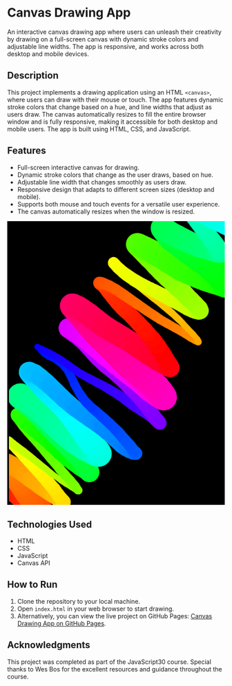 # Canvas Drawing App

An interactive canvas drawing app where users can unleash their creativity by drawing on a full-screen canvas with dynamic stroke colors and adjustable line widths. The app is responsive, and works across both desktop and mobile devices.

## Description

This project implements a drawing application using an HTML `<canvas>`, where users can draw with their mouse or touch. The app features dynamic stroke colors that change based on a hue, and line widths that adjust as users draw. The canvas automatically resizes to fill the entire browser window and is fully responsive, making it accessible for both desktop and mobile users. The app is built using HTML, CSS, and JavaScript.

## Features

- Full-screen interactive canvas for drawing.
- Dynamic stroke colors that change as the user draws, based on hue.
- Adjustable line width that changes smoothly as users draw.
- Responsive design that adapts to different screen sizes (desktop and mobile).
- Supports both mouse and touch events for a versatile user experience.
- The canvas automatically resizes when the window is resized.

![Canvas Drawing Screenshot](screenshot/canvas-drawing-screenshot.png)

## Technologies Used

- HTML
- CSS
- JavaScript
- Canvas API

## How to Run

1. Clone the repository to your local machine.
2. Open `index.html` in your web browser to start drawing.
3. Alternatively, you can view the live project on GitHub Pages: [Canvas Drawing App on GitHub Pages](https://deannamandarino.github.io/canvas-drawing/).

## Acknowledgments

This project was completed as part of the JavaScript30 course. Special thanks to Wes Bos for the excellent resources and guidance throughout the course.
